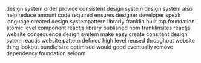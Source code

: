 design system order provide consistent design system design system also help reduce amount code required ensures designer developer speak language created design systempattern librarly franklin built top foundation atomic level component reactjs library published npm franklinsites reactjs website consequence design system make easy create consitent design sytem reactjs website pattern defined high level reused throughout website thing lookout bundle size optimised would good eventually remove dependency foundation seldom